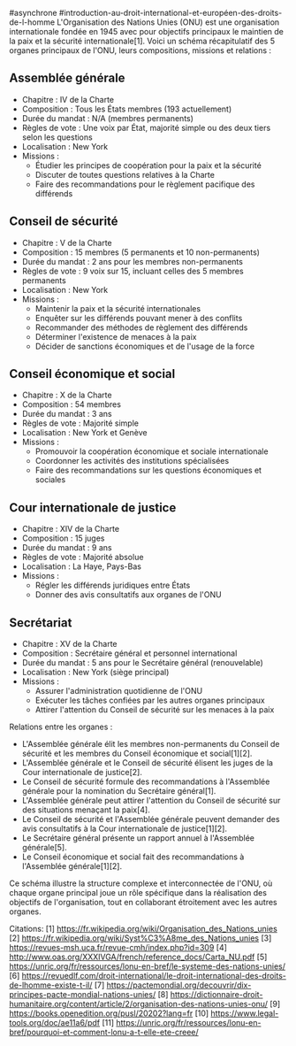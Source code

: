 #asynchrone #introduction-au-droit-international-et-européen-des-droits-de-l-homme 
L'Organisation des Nations Unies (ONU) est une organisation internationale fondée en 1945 avec pour objectifs principaux le maintien de la paix et la sécurité internationale[1]. Voici un schéma récapitulatif des 5 organes principaux de l'ONU, leurs compositions, missions et relations :

## Assemblée générale

- Chapitre : IV de la Charte
- Composition : Tous les États membres (193 actuellement)
- Durée du mandat : N/A (membres permanents)
- Règles de vote : Une voix par État, majorité simple ou des deux tiers selon les questions
- Localisation : New York
- Missions :
  - Étudier les principes de coopération pour la paix et la sécurité
  - Discuter de toutes questions relatives à la Charte
  - Faire des recommandations pour le règlement pacifique des différends

## Conseil de sécurité

- Chapitre : V de la Charte
- Composition : 15 membres (5 permanents et 10 non-permanents)
- Durée du mandat : 2 ans pour les membres non-permanents
- Règles de vote : 9 voix sur 15, incluant celles des 5 membres permanents
- Localisation : New York
- Missions :
  - Maintenir la paix et la sécurité internationales
  - Enquêter sur les différends pouvant mener à des conflits
  - Recommander des méthodes de règlement des différends
  - Déterminer l'existence de menaces à la paix
  - Décider de sanctions économiques et de l'usage de la force

## Conseil économique et social

- Chapitre : X de la Charte
- Composition : 54 membres
- Durée du mandat : 3 ans
- Règles de vote : Majorité simple
- Localisation : New York et Genève
- Missions :
  - Promouvoir la coopération économique et sociale internationale
  - Coordonner les activités des institutions spécialisées
  - Faire des recommandations sur les questions économiques et sociales

## Cour internationale de justice

- Chapitre : XIV de la Charte
- Composition : 15 juges
- Durée du mandat : 9 ans
- Règles de vote : Majorité absolue
- Localisation : La Haye, Pays-Bas
- Missions :
  - Régler les différends juridiques entre États
  - Donner des avis consultatifs aux organes de l'ONU

## Secrétariat

- Chapitre : XV de la Charte
- Composition : Secrétaire général et personnel international
- Durée du mandat : 5 ans pour le Secrétaire général (renouvelable)
- Localisation : New York (siège principal)
- Missions :
  - Assurer l'administration quotidienne de l'ONU
  - Exécuter les tâches confiées par les autres organes principaux
  - Attirer l'attention du Conseil de sécurité sur les menaces à la paix

Relations entre les organes :

- L'Assemblée générale élit les membres non-permanents du Conseil de sécurité et les membres du Conseil économique et social[1][2].
- L'Assemblée générale et le Conseil de sécurité élisent les juges de la Cour internationale de justice[2].
- Le Conseil de sécurité formule des recommandations à l'Assemblée générale pour la nomination du Secrétaire général[1].
- L'Assemblée générale peut attirer l'attention du Conseil de sécurité sur des situations menaçant la paix[4].
- Le Conseil de sécurité et l'Assemblée générale peuvent demander des avis consultatifs à la Cour internationale de justice[1][2].
- Le Secrétaire général présente un rapport annuel à l'Assemblée générale[5].
- Le Conseil économique et social fait des recommandations à l'Assemblée générale[1][2].

Ce schéma illustre la structure complexe et interconnectée de l'ONU, où chaque organe principal joue un rôle spécifique dans la réalisation des objectifs de l'organisation, tout en collaborant étroitement avec les autres organes.

Citations:
[1] https://fr.wikipedia.org/wiki/Organisation_des_Nations_unies
[2] https://fr.wikipedia.org/wiki/Syst%C3%A8me_des_Nations_unies
[3] https://revues-msh.uca.fr/revue-cmh/index.php?id=309
[4] http://www.oas.org/XXXIVGA/french/reference_docs/Carta_NU.pdf
[5] https://unric.org/fr/ressources/lonu-en-bref/le-systeme-des-nations-unies/
[6] https://revuedlf.com/droit-international/le-droit-international-des-droits-de-lhomme-existe-t-il/
[7] https://pactemondial.org/decouvrir/dix-principes-pacte-mondial-nations-unies/
[8] https://dictionnaire-droit-humanitaire.org/content/article/2/organisation-des-nations-unies-onu/
[9] https://books.openedition.org/pusl/20202?lang=fr
[10] https://www.legal-tools.org/doc/ae11a6/pdf
[11] https://unric.org/fr/ressources/lonu-en-bref/pourquoi-et-comment-lonu-a-t-elle-ete-creee/